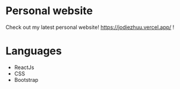 # Personal website
Check out my latest personal website! https://jodiezhuu.vercel.app/ !
# Languages 
- ReactJs
- CSS
- Bootstrap

